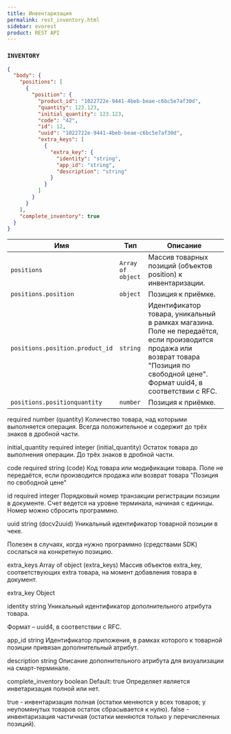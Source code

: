 ```yaml
---
title: Инвентаризация
permalink: rest_inventory.html
sidebar: evorest
product: REST API
---
```


### `INVENTORY`

```json
{
  "body": {
    "positions": [
      {
        "position": {
          "product_id": "1022722e-9441-4beb-beae-c6bc5e7af30d",
          "quantity": 123.123,
          "initial_quantity": 123.123,
          "code": "42",
          "id": 12,
          "uuid": "1022722e-9441-4beb-beae-c6bc5e7af30d",
          "extra_keys": [
            {
              "extra_key": {
                "identity": "string",
                "app_id": "string",
                "description": "string"
              }
            }
          ]
        }
      }
    ],
    "complete_inventory": true
  }
}
```

Имя  | Тип  | Описание
-----|------|--------------
`positions`|`Array of object`|Массив товарных позиций (объектов position) к инвентаризации.
`positions.position`|`object`|Позиция к приёмке.
`positions.position.product_id`|`string`|Идентификатор товара, уникальный в рамках магазина. Поле не передаётся, если производится продажа или возврат товара "Позиция по свободной цене". Формат uuid4, в соответствии с RFC.
`positions.positionquantity`|`number`|Позиция к приёмке.

required
number <float> (quantity)
Количество товара, над которыми выполняется операция. Всегда положительное и содержит до трёх знаков в дробной части.

initial_quantity
required
integer (initial_quantity)
Остаток товара до выполнения операции. До трёх знаков в дробной части.

code
required
string (code)
Код товара или модификации товара. Поле не передаётся, если производится продажа или возврат товара "Позиция по свободной цене"

id
required
integer
Порядковый номер транзакции регистрации позиции в документе. Счет ведется на уровне терминала, начиная с единицы. Номер можно сбросить программно.

uuid
string (docv2uuid)
Уникальный идентификатор товарной позиции в чеке.

Полезен в случаях, когда нужно программно (средствами SDK) сослаться на конкретную позицию.

extra_keys
Array of object (extra_keys)
Массив объектов extra_key, соответствующих extra товара, на момент добавления товара в документ.

extra_key
Object

identity
string
Уникальный идентификатор дополнительного атрибута товара.

Формат – uuid4, в соответствии с RFC.

app_id
string
Идентификатор приложения, в рамках которого к товарной позиции привязан дополнительный атрибут.

description
string
Описание дополнительного атрибута для визуализации на смарт-терминале.

complete_inventory
boolean
Default: true
Определяет является инветаризация полной или нет.

true - инвентаризация полная (остатки меняются у всех товаров; у неупомянутых товаров остаток сбрасывается к нулю).
false - инвентаризация частичная (остатки меняются только у перечисленных позиций).
